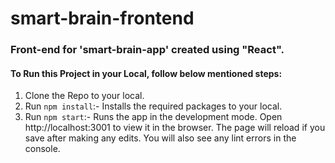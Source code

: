 # smart-brain-frontend

### Front-end for 'smart-brain-app' created using "React".

#### To Run this Project in your Local, follow below mentioned steps:
1. Clone the Repo to your local.
2. Run `npm install`:- Installs the required packages to your local.
3. Run `npm start`:-
      Runs the app in the development mode.
      Open http://localhost:3001 to view it in the browser.
      The page will reload if you save after making any edits.
      You will also see any lint errors in the console.
